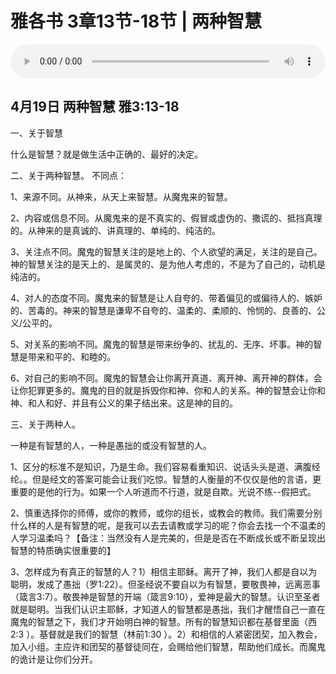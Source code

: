 # 雅各书 3章13节-18节 | 两种智慧

<audio style="width: 100%;" preload="false" controls controlslist="nodownload"><source src="https://cdn.simai.ml/audio/mp3/2020/200419_001.mp3" type="audio/mpeg">Your browser does not support the audio element.</audio>


## 4月19日 两种智慧 雅3:13-18

一、关于智慧

什么是智慧？就是做生活中正确的、最好的决定。

二、关于两种智慧。
不同点：

1、来源不同。从神来，从天上来智慧。从魔鬼来的智慧。

2、内容或信息不同。从魔鬼来的是不真实的、假冒或虚伪的、撒谎的、抵挡真理的。从神来的是真诚的、讲真理的、单纯的、纯洁的。

3、关注点不同。魔鬼的智慧关注的是地上的、个人欲望的满足，关注的是自己。神的智慧关注的是天上的、是属灵的、是为他人考虑的，不是为了自己的，动机是纯洁的。

4、对人的态度不同。魔鬼来的智慧是让人自夸的、带着偏见的或偏待人的、嫉妒的、苦毒的。神来的智慧是谦卑不自夸的、温柔的、柔顺的、怜悯的、良善的、公义/公平的。

5、对关系的影响不同。魔鬼的智慧是带来纷争的、扰乱的、无序、坏事。神的智慧是带来和平的、和睦的。

6、对自己的影响不同。魔鬼的智慧会让你离开真道、离开神、离开神的群体，会让你犯罪更多的。魔鬼的目的就是拆毁你和神、你和人的关系。神的智慧会让你和神、和人和好、并且有公义的果子结出来。这是神的目的。

三、关于两种人。

一种是有智慧的人，一种是愚拙的或没有智慧的人。

1、区分的标准不是知识，乃是生命。我们容易看重知识、说话头头是道、满腹经纶。。但是经文的答案可能会让我们吃惊。智慧的人衡量的不仅仅是他的言语，更重要的是他的行为。如果一个人听道而不行道，就是自欺。光说不练--假把式。

2、慎重选择你的师傅，或你的教师，或你的组长，或教会的教师。我们需要分别什么样的人是有智慧的呢，是我可以去去请教或学习的呢？你会去找一个不温柔的人学习温柔吗？【备注：当然没有人是完美的，但是是否在不断成长或不断呈现出智慧的特质确实很重要的】

3、怎样成为有真正的智慧的人？1）相信主耶稣。离开了神，我们人都是自以为聪明，发成了愚拙（罗1:22）。但圣经说不要自以为有智慧，要敬畏神，远离恶事（箴言3:7）。敬畏神是智慧的开端（箴言9:10），爱神是最大的智慧。认识至圣者就是聪明。当我们认识主耶稣，才知道人的智慧都是愚拙，我们才醒悟自己一直在魔鬼的智慧之下，我们才开始明白神的智慧。所有的智慧知识都在基督里面（西2:3 ）。基督就是我们的智慧（林前1:30 ）。2）和相信的人紧密团契，加入教会，加入小组。主应许和团契的基督徒同在，会赐给他们智慧，帮助他们成长。而魔鬼的诡计是让你们分开。
